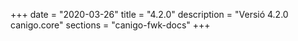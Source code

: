 +++
date        = "2020-03-26"
title       = "4.2.0"
description = "Versió 4.2.0 canigo.core"
sections    = "canigo-fwk-docs"
+++